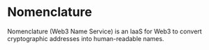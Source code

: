 # Nomenclature
Nomenclature (Web3 Name Service) is an IaaS for Web3 to convert cryptographic addresses into human-readable names.
